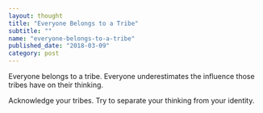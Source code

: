 ```yaml
---
layout: thought
title: "Everyone Belongs to a Tribe"
subtitle: ""
name: "everyone-belongs-to-a-tribe"
published_date: "2018-03-09"
category: post
---
```


Everyone belongs to a tribe. Everyone underestimates the influence those
tribes have on their thinking.

Acknowledge your tribes. Try to separate your thinking from your identity.

